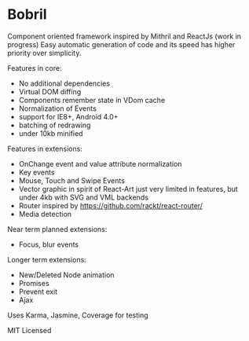 Bobril
======

Component oriented framework inspired by Mithril and ReactJs (work in progress)
Easy automatic generation of code and its speed has higher priority over simplicity.

Features in core:
- No additional dependencies
- Virtual DOM diffing
- Components remember state in VDom cache
- Normalization of Events
- support for IE8+, Android 4.0+
- batching of redrawing
- under 10kb minified

Features in extensions:
- OnChange event and value attribute normalization
- Key events
- Mouse, Touch and Swipe Events
- Vector graphic in spirit of React-Art just very limited in features, but under 4kb with SVG and VML backends
- Router inspired by https://github.com/rackt/react-router/
- Media detection

Near term planned extensions:
- Focus, blur events

Longer term extensions:
- New/Deleted Node animation
- Promises
- Prevent exit
- Ajax

Uses Karma, Jasmine, Coverage for testing

MIT Licensed

